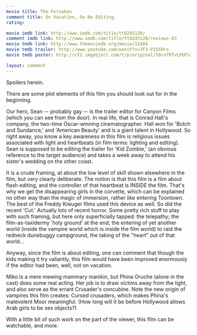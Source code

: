 ```yaml
---
movie title: The Forsaken
comment title: On Vacation, So No Editing.
rating: 

movie imdb link: http://www.imdb.com/title/tt0245120/
comment imdb link: http://www.imdb.com/title/tt0245120/reviews-63
movie tmdb link: http://www.themoviedb.org/movie/12484
movie tmdb trailer: http://www.youtube.com/watch?v=7F3-P25XHrs
movie tmdb poster: http://cf2.imgobject.com/t/p/original/t0rafRTvLPUPsZJfKDF5jReitqT.jpg

layout: comment
---
```


Spoilers herein.

There are some plot elements of this film you should look out for in the beginning. 

Our hero, Sean -- probably gay -- is the trailer editor for Canyon Films (which you can see from the door). In real life, that is Conrad Hall's company, the two-time Oscar-winning cinematographer. Hall won for 'Butch and Sundance,' and 'American Beauty' and is a giant talent in Hollywood. So right away, you know a key awareness in this film is religious issues associated with light and heartbeats (in film terms: lighting and editing). Sean is supposed to be editing the trailer for 'Kid Zombie,' (an obvious reference to the target audience) and takes a week away to attend his sister's wedding on the other coast.

It is a crude framing, at about the low level of skill shown elsewhere in the film, but very clearly deliberate. The notion is that this film is a film about flash editing, and the controller of that heartbeat is INSIDE the film. That's why we get the disappearing girls in the corvette, which can be explained no other way than the magic of immersion, rather like entering Toontown. The best of the Freddy Kreuger films used this device as well. So did the recent 'Cut.' Actually lots of recent horror. Some pretty rich stuff to play with such framing, but here only superficially tapped: the telepathy; the film-as-taxidermy 'holy ground' at the end; the entering of yet another world (inside the vampire world which is inside the film world) to raid the redneck dunebuggy campground, the taking of the "heart" out of that world...

Anyway, since the film is about editing, one can comment that though the kids making it try valiantly, this film would have been improved enormously if the editor had been, well, not on vacation.

Miko is a mere mewing mammary manikin, but Phina Oruche (alone in the cast) does some real acting. Her job is to draw victims away from the light, and also serve as the errant Crusader's concubine. Note the new origin of vampires this film creates: Cursed crusaders, which makes Phina's malevolent Moor meaningful. (How long will it be before Hollywood allows Arab girls to be sex objects?)

With a little bit of such work on the part of the viewer, this film can be watchable, and more.